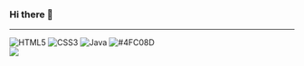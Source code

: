 ### Hi there 👋

>
___
![HTML5](https://img.shields.io/badge/-HTML5-F05032.svg?&style=for-the-badge&logo=html5&logoColor=ffffff)
![CSS3](https://img.shields.io/badge/-CSS3-007ACC.svg?&style=for-the-badge&logo=css3&logoColor=ffffff)
![Java](https://img.shields.io/badge/-Java-007ACC.svg?&style=for-the-badge&logo=java&logoColor=ffffff)
![#4FC08D](https://img.shields.io/badge/-Vue-007ACC.svg?&style=for-the-badge&logo=vue&logoColor=ffffff)
<br>
<img src="https://img.shields.io/github/commit-activity/w/ohdoseok/ohdoseok"/>
<!--
**ohdoseok/ohdoseok** is a ✨ _special_ ✨ repository because its `README.md` (this file) appears on your GitHub profile.

Here are some ideas to get you started:

- 🔭 I’m currently working on ...
- 🌱 I’m currently learning ...
- 👯 I’m looking to collaborate on ...
- 🤔 I’m looking for help with ...
- 💬 Ask me about ...
- 📫 How to reach me: ...
- 😄 Pronouns: ...
- ⚡ Fun fact: ...
-->
